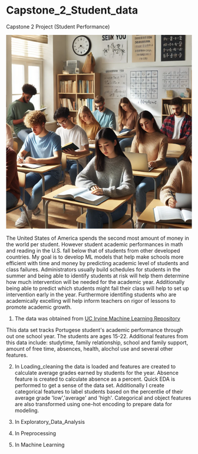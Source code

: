 # Capstone_2_Student_data
Capstone 2 Project (Student Performance)

![alt text](image.png)



The United States of America spends the second most amount of money in the world per student. However student academic performances in math and reading in the U.S. fall below that of students from other developed countries. My goal is to develop ML models that help make schools more efficient with time and money by predicting academic level of students and class failures. Administrators usually build schedules for students in the summer and being able to identify students at risk will help them determine how much intervention will be needed for the academic year. Additionally being able to predict which students might fail their class will help to set up intervention early in the year. Furthermore identifing students who are academically excelling will help inform teachers on rigor of lessons to promote academic growth. 


1) The data was obtained from [UC Irvine Machine Learning Repository](https://archive.ics.uci.edu/dataset/320/student+performance)

This data set tracks Portugese student's academic performance through out one school year. The students are ages 15-22. Additional features from this data include: studytime, family relationship, school and family support, amount of free time, absences, health, alochol use and several other features. 



2) In Loading_cleaning the data is loaded and features are created to calculate average grades earned by students for the year. Absence feature is created to calculate absence as a percent. Quick EDA is performed to get a sense of the data set. Additionally I create categorical features to label students based on the percentlie of their average grade 'low','average' and 'high'. Categorical and object features are also transformed using one-hot encoding to prepare data for modeling.



3) In Exploratory_Data_Analysis 


4) In Preprocessing


5) In Machine Learning
